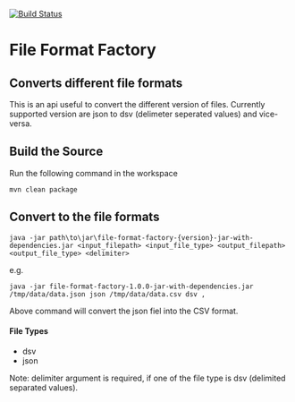 
[![Build Status](https://travis-ci.org/amitnema/file-format-factory.svg?branch=master)](https://travis-ci.org/amitnema/file-format-factory)

# File Format Factory

## Converts different file formats
This is an api useful to convert the different version of files. Currently supported version are json to dsv (delimeter seperated values) and vice-versa.

## Build the Source
Run the following command in the workspace

	mvn clean package

## Convert to the file formats
	java -jar path\to\jar\file-format-factory-{version}-jar-with-dependencies.jar <input_filepath> <input_file_type> <output_filepath> <output_file_type> <delimiter> 

e.g.

	java -jar file-format-factory-1.0.0-jar-with-dependencies.jar /tmp/data/data.json json /tmp/data/data.csv dsv ,

Above command will convert the json fiel into the CSV format.

#### File Types
*   dsv
*   json


Note: delimiter argument is required, if one of the file type is dsv (delimited separated values).

